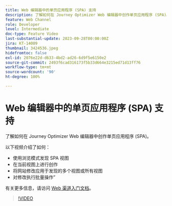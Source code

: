 ```yaml
---
title: Web 编辑器中的单页应用程序 (SPA) 支持
description: 了解如何在 Journey Optimizer Web 编辑器中创作单页应用程序 (SPA)。
feature: Web Channel
role: Developer
level: Intermediate
doc-type: Feature Video
last-substantial-update: 2023-09-28T00:00:00Z
jira: KT-14009
thumbnail: 3424536.jpeg
hidefromtoc: false
exl-id: 2076e22d-d633-4bd2-ad26-6d9f5e6150e2
source-git-commit: 2493f6cad316173f5b33d664e3215ed71d13ff76
workflow-type: tm+mt
source-wordcount: '90'
ht-degree: 100%

---
```


# Web 编辑器中的单页应用程序 (SPA) 支持

了解如何在 Journey Optimizer Web 编辑器中创作单页应用程序 (SPA)。

以下视频介绍了如何：

* 使用浏览模式发现 SPA 视图
* 在当前视图上进行创作
* 将网站修改应用于发现的多个视图或所有视图
* 对修改执行批量操作”

有关更多信息，请访问 [Web 渠道入门文档](https://experienceleague.adobe.com/docs/journey-optimizer/using/web/get-started-web.html?lang=zh-Hans)。

>[!VIDEO](https://video.tv.adobe.com/v/3446895/?learn=on&captions=chi_hans)
